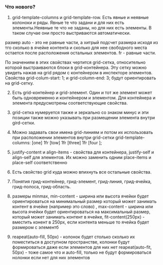 
### Что нового?

1) grid-template-columns и grid-template-row. Есть явные и неявные колоноки и ряды. Явные те что задани и для них есть элементы.Неявные те что не заданы, но для них есть элементы. В таком случае они просто выстриваются автоматически.

размер auto - это не равные части, а хитрый подсчет размера исходя из тго сколько в ячейке контента и сколько для нее свободного места остается после расположения остальных элементов. fr - равные части.

По значениям в этих свойствах чертится grid-сетка, относительно которой выстраиваются блоки в grid-контейнера. Эту сетку можно увидеть нажав на grid рядом с контейнером в инспекторе элементов. 
Свойства grid-colum-start: 1; и grid-column-end: 3; будут ориентировать на grid-сетку.

2) Есть grid-контейнер и grid-элемент. Один и тот же элемент может быть одновременно и контейнером и элементом. Для контейнера и элемента предусмотрены соответствующие свойства.

3) grid-сетка нумеруется также и зеркально со знаком минус и эти позиции также можно указывать при размещении элемента внутри gird-сетки.

4) Можно задавать свои имена grid-линиям и потом их использовать при расположении элементов внутри grid-сетки
grid-template-columns: [one] 1fr [tow] 1fr [three] 1fr [four ];

5) justify-content и align-items - свойства для контейнера, justify-self и align-self для элементов. Их можно заменить одним place-items и place-self соответственно

6) Есть свойство grid куда можно впихнуть все остальные свойства.

7) Понятия грид-контейнер, грид-элемент, грид-линия, грид-ячейка, грид-полоса, грид-область.

8) размеры minmax, 
min-content - ширина или высота ячейки будет ориентироваться на минимальный размер который может занимать контент в ячейке (например это слово) , 
max-content - ширина или высота ячейки будет ориентироваться на максимальный размер, который может занимать контент в ячейке, 
fit-content(250px) - вместить конент в 250px, если контента меньше то ячейка будет размером с элементб

9) reapeat(auto-fill, 50px) - колонок будет столько сколько их поместиться в доступном пространстве, колонки будут формироваться даже если 
элементов для них нет
reapeat(auto-fit, 50px) - тоже самое что и auto-fill, только не будут формироваться нолонки если нет для них элементов